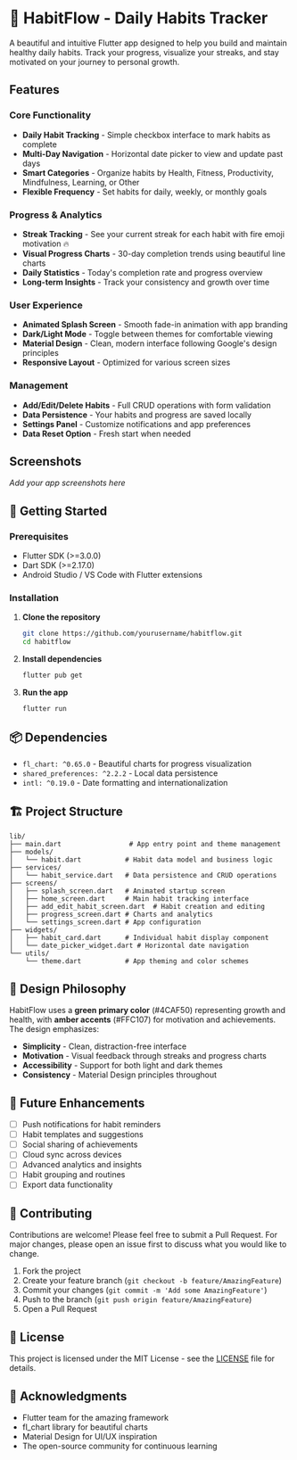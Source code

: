 # 🌱 HabitFlow - Daily Habits Tracker

A beautiful and intuitive Flutter app designed to help you build and maintain healthy daily habits. Track your progress, visualize your streaks, and stay motivated on your journey to personal growth.

##  Features

### **Core Functionality**
- **Daily Habit Tracking** - Simple checkbox interface to mark habits as complete
- **Multi-Day Navigation** - Horizontal date picker to view and update past days
- **Smart Categories** - Organize habits by Health, Fitness, Productivity, Mindfulness, Learning, or Other
- **Flexible Frequency** - Set habits for daily, weekly, or monthly goals

### **Progress & Analytics**
- **Streak Tracking** - See your current streak for each habit with fire emoji motivation 🔥
- **Visual Progress Charts** - 30-day completion trends using beautiful line charts
- **Daily Statistics** - Today's completion rate and progress overview
- **Long-term Insights** - Track your consistency and growth over time

### **User Experience**
- **Animated Splash Screen** - Smooth fade-in animation with app branding
- **Dark/Light Mode** - Toggle between themes for comfortable viewing
- **Material Design** - Clean, modern interface following Google's design principles
- **Responsive Layout** - Optimized for various screen sizes

### **Management**
- **Add/Edit/Delete Habits** - Full CRUD operations with form validation
- **Data Persistence** - Your habits and progress are saved locally
- **Settings Panel** - Customize notifications and app preferences
- **Data Reset Option** - Fresh start when needed

## Screenshots

*Add your app screenshots here*

## 🚀 Getting Started

### Prerequisites
- Flutter SDK (>=3.0.0)
- Dart SDK (>=2.17.0)
- Android Studio / VS Code with Flutter extensions

### Installation

1. **Clone the repository**
   ```bash
   git clone https://github.com/yourusername/habitflow.git
   cd habitflow
   ```

2. **Install dependencies**
   ```bash
   flutter pub get
   ```

3. **Run the app**
   ```bash
   flutter run
   ```

## 📦 Dependencies

- `fl_chart: ^0.65.0` - Beautiful charts for progress visualization
- `shared_preferences: ^2.2.2` - Local data persistence
- `intl: ^0.19.0` - Date formatting and internationalization

## 🏗️ Project Structure

```
lib/
├── main.dart                 # App entry point and theme management
├── models/
│   └── habit.dart           # Habit data model and business logic
├── services/
│   └── habit_service.dart   # Data persistence and CRUD operations
├── screens/
│   ├── splash_screen.dart   # Animated startup screen
│   ├── home_screen.dart     # Main habit tracking interface
│   ├── add_edit_habit_screen.dart  # Habit creation and editing
│   ├── progress_screen.dart # Charts and analytics
│   └── settings_screen.dart # App configuration
├── widgets/
│   ├── habit_card.dart      # Individual habit display component
│   └── date_picker_widget.dart # Horizontal date navigation
└── utils/
    └── theme.dart           # App theming and color schemes
```

## 🎨 Design Philosophy

HabitFlow uses a **green primary color** (#4CAF50) representing growth and health, with **amber accents** (#FFC107) for motivation and achievements. The design emphasizes:

- **Simplicity** - Clean, distraction-free interface
- **Motivation** - Visual feedback through streaks and progress charts
- **Accessibility** - Support for both light and dark themes
- **Consistency** - Material Design principles throughout

## 🚧 Future Enhancements

- [ ] Push notifications for habit reminders
- [ ] Habit templates and suggestions
- [ ] Social sharing of achievements
- [ ] Cloud sync across devices
- [ ] Advanced analytics and insights
- [ ] Habit grouping and routines
- [ ] Export data functionality

## 🤝 Contributing

Contributions are welcome! Please feel free to submit a Pull Request. For major changes, please open an issue first to discuss what you would like to change.

1. Fork the project
2. Create your feature branch (`git checkout -b feature/AmazingFeature`)
3. Commit your changes (`git commit -m 'Add some AmazingFeature'`)
4. Push to the branch (`git push origin feature/AmazingFeature`)
5. Open a Pull Request

## 📄 License

This project is licensed under the MIT License - see the [LICENSE](LICENSE) file for details.

## 🙏 Acknowledgments

- Flutter team for the amazing framework
- fl_chart library for beautiful charts
- Material Design for UI/UX inspiration
- The open-source community for continuous learning
